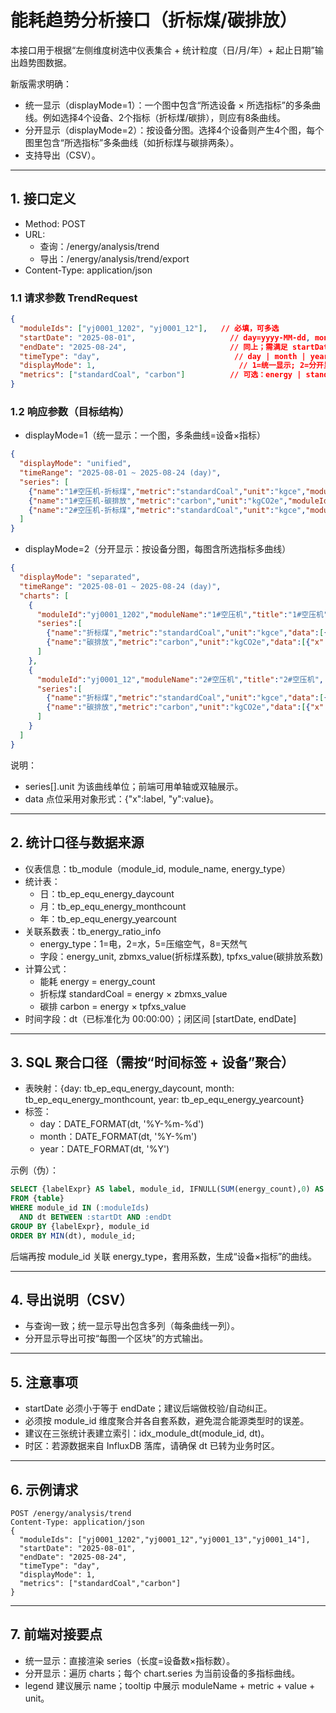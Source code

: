 # 能耗趋势分析接口（折标煤/碳排放）

本接口用于根据“左侧维度树选中仪表集合 + 统计粒度（日/月/年）+ 起止日期”输出趋势图数据。

新版需求明确：
- 统一显示（displayMode=1）：一个图中包含“所选设备 × 所选指标”的多条曲线。例如选择4个设备、2个指标（折标煤/碳排），则应有8条曲线。
- 分开显示（displayMode=2）：按设备分图。选择4个设备则产生4个图，每个图里包含“所选指标”多条曲线（如折标煤与碳排两条）。
- 支持导出（CSV）。

---

## 1. 接口定义
- Method: POST
- URL:
  - 查询：/energy/analysis/trend
  - 导出：/energy/analysis/trend/export
- Content-Type: application/json

### 1.1 请求参数 TrendRequest
```json
{
  "moduleIds": ["yj0001_1202", "yj0001_12"],   // 必填，可多选
  "startDate": "2025-08-01",                     // day=yyyy-MM-dd, month=yyyy-MM, year=yyyy
  "endDate": "2025-08-24",                       // 同上；需满足 startDate <= endDate
  "timeType": "day",                              // day | month | year
  "displayMode": 1,                                // 1=统一显示; 2=分开显示
  "metrics": ["standardCoal", "carbon"]          // 可选：energy | standardCoal | carbon；不传默认[standardCoal,carbon]
}
```

### 1.2 响应参数（目标结构）
- displayMode=1（统一显示：一个图，多条曲线=设备×指标）
```json
{
  "displayMode": "unified",
  "timeRange": "2025-08-01 ~ 2025-08-24 (day)",
  "series": [
    {"name":"1#空压机-折标煤","metric":"standardCoal","unit":"kgce","moduleId":"yj0001_1202","moduleName":"1#空压机","data":[{"x":"2025-08-01","y":123.45},{"x":"2025-08-02","y":118.20}]},
    {"name":"1#空压机-碳排放","metric":"carbon","unit":"kgCO2e","moduleId":"yj0001_1202","moduleName":"1#空压机","data":[{"x":"2025-08-01","y":26.77}]},
    {"name":"2#空压机-折标煤","metric":"standardCoal","unit":"kgce","moduleId":"yj0001_12","moduleName":"2#空压机","data":[{"x":"2025-08-01","y":101.00}]}
  ]
}
```
- displayMode=2（分开显示：按设备分图，每图含所选指标多曲线）
```json
{
  "displayMode": "separated",
  "timeRange": "2025-08-01 ~ 2025-08-24 (day)",
  "charts": [
    {
      "moduleId":"yj0001_1202","moduleName":"1#空压机","title":"1#空压机",
      "series":[
        {"name":"折标煤","metric":"standardCoal","unit":"kgce","data":[{"x":"2025-08-01","y":123.45}]},
        {"name":"碳排放","metric":"carbon","unit":"kgCO2e","data":[{"x":"2025-08-01","y":26.77}]}
      ]
    },
    {
      "moduleId":"yj0001_12","moduleName":"2#空压机","title":"2#空压机",
      "series":[
        {"name":"折标煤","metric":"standardCoal","unit":"kgce","data":[{"x":"2025-08-01","y":101.00}]},
        {"name":"碳排放","metric":"carbon","unit":"kgCO2e","data":[{"x":"2025-08-01","y":22.10}]}
      ]
    }
  ]
}
```
说明：
- series[].unit 为该曲线单位；前端可用单轴或双轴展示。
- data 点位采用对象形式：{"x":label, "y":value}。

---

## 2. 统计口径与数据来源
- 仪表信息：tb_module（module_id, module_name, energy_type）
- 统计表：
  - 日：tb_ep_equ_energy_daycount
  - 月：tb_ep_equ_energy_monthcount
  - 年：tb_ep_equ_energy_yearcount
- 关联系数表：tb_energy_ratio_info
  - energy_type：1=电，2=水，5=压缩空气，8=天然气
  - 字段：energy_unit, zbmxs_value(折标煤系数), tpfxs_value(碳排放系数)
- 计算公式：
  - 能耗 energy = energy_count
  - 折标煤 standardCoal = energy × zbmxs_value
  - 碳排 carbon = energy × tpfxs_value
- 时间字段：dt（已标准化为 00:00:00）；闭区间 [startDate, endDate]

---

## 3. SQL 聚合口径（需按“时间标签 + 设备”聚合）
- 表映射：{day: tb_ep_equ_energy_daycount, month: tb_ep_equ_energy_monthcount, year: tb_ep_equ_energy_yearcount}
- 标签：
  - day：DATE_FORMAT(dt, '%Y-%m-%d')
  - month：DATE_FORMAT(dt, '%Y-%m')
  - year：DATE_FORMAT(dt, '%Y')

示例（伪）：
```sql
SELECT {labelExpr} AS label, module_id, IFNULL(SUM(energy_count),0) AS energy
FROM {table}
WHERE module_id IN (:moduleIds)
  AND dt BETWEEN :startDt AND :endDt
GROUP BY {labelExpr}, module_id
ORDER BY MIN(dt), module_id;
```
后端再按 module_id 关联 energy_type，套用系数，生成“设备×指标”的曲线。

---

## 4. 导出说明（CSV）
- 与查询一致；统一显示导出包含多列（每条曲线一列）。
- 分开显示导出可按“每图一个区块”的方式输出。

---

## 5. 注意事项
- startDate 必须小于等于 endDate；建议后端做校验/自动纠正。
- 必须按 module_id 维度聚合并各自套系数，避免混合能源类型时的误差。
- 建议在三张统计表建立索引：idx_module_dt(module_id, dt)。
- 时区：若源数据来自 InfluxDB 落库，请确保 dt 已转为业务时区。

---

## 6. 示例请求
```http
POST /energy/analysis/trend
Content-Type: application/json
{
  "moduleIds": ["yj0001_1202","yj0001_12","yj0001_13","yj0001_14"],
  "startDate": "2025-08-01",
  "endDate": "2025-08-24",
  "timeType": "day",
  "displayMode": 1,
  "metrics": ["standardCoal","carbon"]
}
```

---

## 7. 前端对接要点
- 统一显示：直接渲染 series（长度=设备数×指标数）。
- 分开显示：遍历 charts；每个 chart.series 为当前设备的多指标曲线。
- legend 建议展示 name；tooltip 中展示 moduleName + metric + value + unit。

